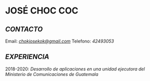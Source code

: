 # **JOSÉ CHOC COC**
## *CONTACTO*
Email: *chokjosekok@gmail.com*
Telefono: *42493053*
## *EXPERIENCIA*
2018-2020: *Desarrollo de aplicaciones en una unidad ejecutora del Ministerio de Comunicaciones de Guatemala*
